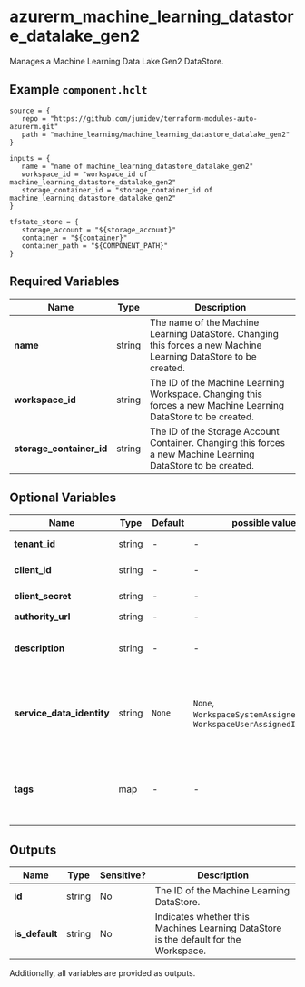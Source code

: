 # azurerm_machine_learning_datastore_datalake_gen2

Manages a Machine Learning Data Lake Gen2 DataStore.

## Example `component.hclt`

```hcl
source = {
   repo = "https://github.com/jumidev/terraform-modules-auto-azurerm.git" 
   path = "machine_learning/machine_learning_datastore_datalake_gen2" 
}

inputs = {
   name = "name of machine_learning_datastore_datalake_gen2" 
   workspace_id = "workspace_id of machine_learning_datastore_datalake_gen2" 
   storage_container_id = "storage_container_id of machine_learning_datastore_datalake_gen2" 
}

tfstate_store = {
   storage_account = "${storage_account}" 
   container = "${container}" 
   container_path = "${COMPONENT_PATH}" 
}

```

## Required Variables

| Name | Type |  Description |
| ---- | --------- |  ----------- |
| **name** | string |  The name of the Machine Learning DataStore. Changing this forces a new Machine Learning DataStore to be created. | 
| **workspace_id** | string |  The ID of the Machine Learning Workspace. Changing this forces a new Machine Learning DataStore to be created. | 
| **storage_container_id** | string |  The ID of the Storage Account Container. Changing this forces a new Machine Learning DataStore to be created. | 

## Optional Variables

| Name | Type |  Default  |  possible values |  Description |
| ---- | --------- |  ----------- | ----------- | ----------- |
| **tenant_id** | string |  -  |  -  |  The ID of the Tenant which the Service Principal belongs to. | 
| **client_id** | string |  -  |  -  |  The object ID of the Service Principal. | 
| **client_secret** | string |  -  |  -  |  The secret of the Service Principal. | 
| **authority_url** | string |  -  |  -  |  An URL used for authentication. | 
| **description** | string |  -  |  -  |  Text used to describe the asset. Changing this forces a new Machine Learning DataStore to be created. | 
| **service_data_identity** | string |  `None`  |  `None`, `WorkspaceSystemAssignedIdentity`, `WorkspaceUserAssignedIdentity`  |  Specifies which identity to use when retrieving data from the specified source. Defaults to `None`. Possible values are `None`, `WorkspaceSystemAssignedIdentity` and `WorkspaceUserAssignedIdentity`. | 
| **tags** | map |  -  |  -  |  A mapping of tags which should be assigned to the Machine Learning DataStore. Changing this forces a new Machine Learning DataStore to be created. | 



## Outputs

| Name | Type | Sensitive? | Description |
| ---- | ---- | --------- | --------- |
| **id** | string | No  | The ID of the Machine Learning DataStore. | 
| **is_default** | string | No  | Indicates whether this Machines Learning DataStore is the default for the Workspace. | 

Additionally, all variables are provided as outputs.

